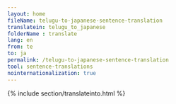 ```yaml
---
layout: home
fileName: telugu-to-japanese-sentence-translation
translatein: telugu_to_japanese
folderName : translate
lang: en
from: te
to: ja
permalink: /telugu-to-japanese-sentence-translation
tool: sentence-translations
nointernationalization: true
---
```

{% include section/translateinto.html %}
